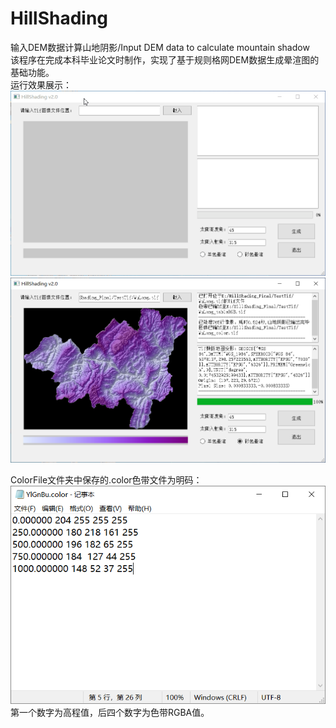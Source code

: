 # HillShading
输入DEM数据计算山地阴影/Input DEM data to calculate mountain shadow  
    该程序在完成本科毕业论文时制作，实现了基于规则格网DEM数据生成晕渲图的基础功能。  
运行效果展示：
![image](https://github.com/ChengLion/HillShading/blob/main/Pic%26GIF/HillShadow_BhTzePossd.gif)
![image](https://github.com/ChengLion/HillShading/blob/main/Pic%26GIF/HillShadow_HAUdqGnVCd.png)

ColorFile文件夹中保存的.color色带文件为明码：
![image](https://github.com/ChengLion/HillShading/blob/main/Pic%26GIF/notepad_fXfNnx6uXm.png)
第一个数字为高程值，后四个数字为色带RGBA值。
